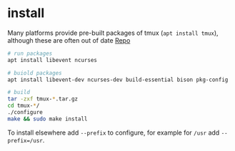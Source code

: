 ---
---

# install

Many platforms provide pre-built packages of tmux (`apt install tmux`), although these are often out of date
[Repo](https://github.com/tmux/tmux/wiki/Installing)

```bash
# run packages
apt install libevent ncurses

# buiold packages
apt install libevent-dev ncurses-dev build-essential bison pkg-config

# build
tar -zxf tmux-*.tar.gz
cd tmux-*/
./configure
make && sudo make install
```

To install elsewhere add `--prefix` to configure, for example for `/usr` add `--prefix=/usr`.
